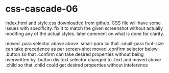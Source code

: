 # css-cascade-06
index.html and style.css downloaded from github.
CSS file will have some issues with specificity.
fix it to match the given screenshot without actually modifing any of the actual styles.
later comment on what is done for clarity.

moved .para selector above above .small-para so that .small-para font-size can take precedence as per screen-shot
moved .confirm selector below .button so that .confirm can take desired properties without being overwritten by .button
div.text selector changed to .text and moved above .child so that .child could get desired properties without inteference